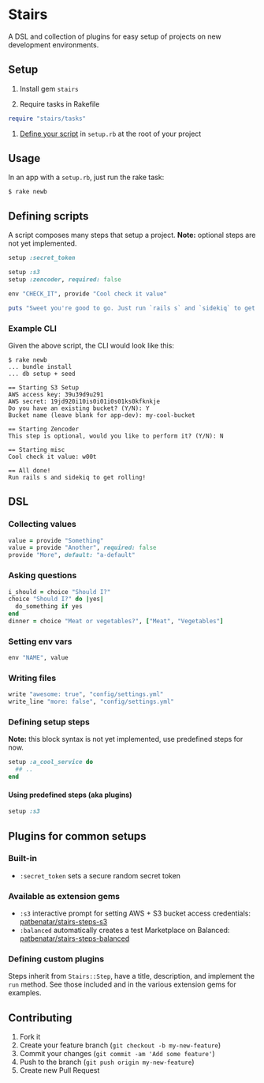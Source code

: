 # Stairs

A DSL and collection of plugins for easy setup of projects on new development
environments.

## Setup

1. Install gem `stairs`

1. Require tasks in Rakefile
```ruby
require "stairs/tasks"
```

1. [Define your script](#defining-scripts) in `setup.rb` at the root of your
   project

## Usage

In an app with a `setup.rb`, just run the rake task:

```
$ rake newb
```

## Defining scripts

A script composes many steps that setup a project. __Note:__ optional steps are
not yet implemented.

```ruby
setup :secret_token

setup :s3
setup :zencoder, required: false

env "CHECK_IT", provide "Cool check it value"

puts "Sweet you're good to go. Just run `rails s` and `sidekiq` to get rolling!"
```

### Example CLI

Given the above script, the CLI would look like this:

```
$ rake newb
... bundle install
... db setup + seed

== Starting S3 Setup
AWS access key: 39u39d9u291
AWS secret: 19jd920i10is0i01i0s01ks0kfknkje
Do you have an existing bucket? (Y/N): Y
Bucket name (leave blank for app-dev): my-cool-bucket

== Starting Zencoder
This step is optional, would you like to perform it? (Y/N): N

== Starting misc
Cool check it value: w00t

== All done!
Run rails s and sidekiq to get rolling!
```

## DSL

### Collecting values
```ruby
value = provide "Something"
value = provide "Another", required: false
provide "More", default: "a-default"
```

### Asking questions
```ruby
i_should = choice "Should I?"
choice "Should I?" do |yes|
  do_something if yes
end
dinner = choice "Meat or vegetables?", ["Meat", "Vegetables"]
```

### Setting env vars
```ruby
env "NAME", value
```

### Writing files
```ruby
write "awesome: true", "config/settings.yml"
write_line "more: false", "config/settings.yml"
```

### Defining setup steps

__Note:__ this block syntax is not yet implemented, use predefined steps for
now.

```ruby
setup :a_cool_service do
  ## ..
end
```

#### Using predefined steps (aka plugins)
```ruby
setup :s3
```

## Plugins for common setups

### Built-in
* `:secret_token` sets a secure random secret token

### Available as extension gems
* `:s3` interactive prompt for setting AWS + S3 bucket access credentials:
  [patbenatar/stairs-steps-s3][s3]
* `:balanced` automatically creates a test Marketplace on Balanced:
  [patbenatar/stairs-steps-balanced][balanced]

### Defining custom plugins

Steps inherit from `Stairs::Step`, have a title, description, and
implement the `run` method. See those included and in the various
extension gems for examples.

## Contributing

1. Fork it
2. Create your feature branch (`git checkout -b my-new-feature`)
3. Commit your changes (`git commit -am 'Add some feature'`)
4. Push to the branch (`git push origin my-new-feature`)
5. Create new Pull Request

[s3]: http://github.com/patbenatar/stairs-steps-s3
[balanced]: http://github.com/patbenatar/stairs-steps-balanced